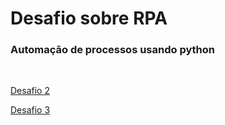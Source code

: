 # Desafio sobre RPA

### Automação de processos usando python
<br/>



[Desafio 2](https://drive.google.com/file/d/1nEdAtYpWgJQwyCfUhnGj2J7OqmspbhDB/view?usp=sharing)

[Desafio 3](https://drive.google.com/file/d/1lI-1FJUdLrXVX0dO5XTGPnS8WGlV0tXN/view?usp=sharing)
